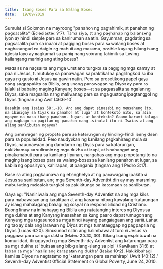 ```yaml
---
title:  Isang Boses Para sa Walang Boses
date:   19/09/2019
---
```


Sumulat si Solomon na mayroong "panahon ng pagtahimik, at panahon ng pagsasalita" (Eclesiastes 3:7). Tama siya, at ang paghanap ng balanseng iyon ay hindi simple para sa kaninuman sa atin. Gayunman, pagdating sa pagsasalita para sa inaapi at pagiging boses para sa walang boses at naghahangad na daigin ng mabuti ang masama, posible kayang bilang isang iglesia tayo ay nagkamali sa panig nang sobrang tahimik sa tuwing kailangang marinig ang ating boses? 

Madalas na nagsalita ang mga Cristiano tungkol sa pagiging mga kamay at paa ni Jesus, tumutukoy sa panawagan sa praktikal na paglilingkod sa iba gaya ng gusto ni Jesus na gawin natin. Pero sa propetikong papel gaya nang pagpapakita sa Biblia, ang unang panawagan ng Diyos ay para sa lalaki at babaing maging Kanyang boses—at sa pagsasalita sa ngalan ng Diyos, saka magsalita nang maliwanag para sa mga gustong ipagtanggol ng Diyos (tingnan ang Awit 146:6-10).

`Basahin ang Isaias 58:1-10. Ano ang dapat sinasabi ng mensaheng ito, na ibinigay sa tiyak na panahon at lugar at konteksto nito, sa atin ngayon na nasa ibang panahon, lugar, at konteksto? Gaano karami talaga ang nagbago sa pagitan ng panahon nang isinulat ito ni Isaias at ang aling sanlibutan ngayon?`

Ang panawagan ng propeta para sa katarungan ay hinding-hindi isang daan para sa popularidad. Pero naudyukan ng kanilang pagkahirang mula sa Diyos, nauunawaan ang damdamin ng Diyos para sa katarungan, nakikiramay sa suliranin ng mga dukha at inapi, at hinahangad ang pinakamabuti para sa kanilang lipunan, nangahas ang mga propetang ito na maging isang boses para sa walang-boses sa kanilang panahon at lugar, sa kabila ng oposisyon, kahirapan, at panganib (tingnan ang 1 Pedro 3:17).

Base sa ating pagkaunawa ng ebanghelyo at ng panawagang ipakita si Jesus sa sanlibutan, ang mga Seventh-day Adventist din ay may maraming mabubuting maiaalok tungkol sa pakikitungo sa kasamaan sa sanlibutan.

Gaya ng: "Naniniwala ang mga Seventh-day Adventist na ang mga kilos para mabawasan ang karalitaan at ang kasama nitong kawalang-katarungan ay isang mahalagang bahagi ng sosyal na responsibilidad ng Cristiano. Buong linaw na inihahayag ng Biblia ang natatanging interes ng Diyos sa mga dukha at ang Kanyang inaasahan sa kung paano dapat tumugon ang Kanyang mga tagasunod sa mga hindi kayang pangalagaan ang sarili. Lahat ng tao ay dala ang larawan ng Diyos at mga tumatanggap ng pagpapala ng Diyos (Lucas 6:20). Sinusunod natin ang halimbawa at turo ni Jesus sa paggawa para sa mga dukha (Mateo 25:35, 36). Bilang isang espirituwal na komunidad, itinaguyod ng mga Seventh-day Adventist ang katarungan para sa mga dukha at 'buksan ang bibig alang-alang sa pipi' (Kawikaan 31:8) at laban sa mga 'inaalis ang karapatan ng dukha' (Isaias 10:2). Nakikibahagi kami sa Diyos na nagtatamo ng 'katarungan para sa mahirap.' (Awit 140:12)." Seventh-day Adventist Official Statement on Global Poverty, June 24, 2010.